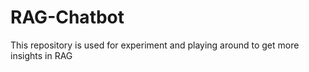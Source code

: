 # RAG-Chatbot
This repository is used for experiment and playing around to get more insights in RAG

